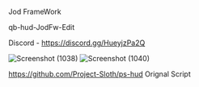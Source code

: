 Jod FrameWork

qb-hud-JodFw-Edit

Discord - https://discord.gg/HueyjzPa2Q

![Screenshot (1038)](https://user-images.githubusercontent.com/113201111/189526128-79e79a71-84b3-44f0-b19f-0ae9fdab6970.png)
![Screenshot (1040)](https://user-images.githubusercontent.com/113201111/189526130-3615a1c5-89b3-4ece-81ed-45533e0473ed.png)


https://github.com/Project-Sloth/ps-hud  Orignal Script
